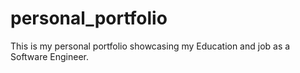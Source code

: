 # personal_portfolio
This is my personal portfolio showcasing my Education and job as a Software Engineer.
